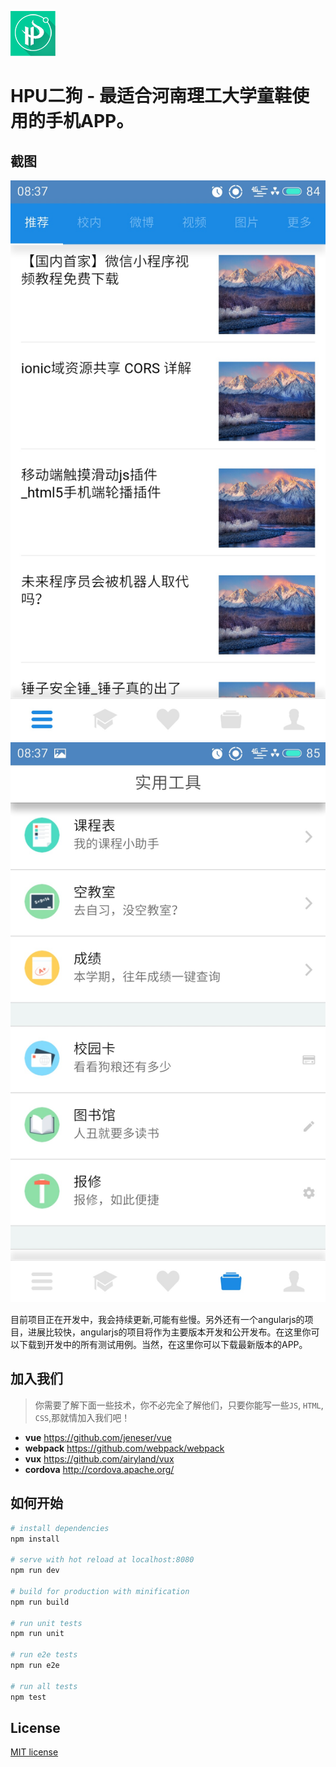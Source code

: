 ![image](/resources/android/icon/drawable-hdpi-icon.png)

# HPU二狗 - 最适合河南理工大学童鞋使用的手机APP。



## 截图

![image](screenshot-home.jpg)
![image](screenshot-tools.jpg)


目前项目正在开发中，我会持续更新,可能有些慢。另外还有一个angularjs的项目，进展比较快，angularjs的项目将作为主要版本开发和公开发布。在这里你可以下载到开发中的所有测试用例。当然，在这里你可以下载最新版本的APP。

## 加入我们

> 你需要了解下面一些技术，你不必完全了解他们，只要你能写一些`JS`, `HTML`, `CSS`,那就情加入我们吧！

- **vue**  https://github.com/jeneser/vue
- **webpack**  https://github.com/webpack/webpack
- **vux**  https://github.com/airyland/vux
- **cordova** http://cordova.apache.org/

## 如何开始

``` bash
# install dependencies
npm install

# serve with hot reload at localhost:8080
npm run dev

# build for production with minification
npm run build

# run unit tests
npm run unit

# run e2e tests
npm run e2e

# run all tests
npm test
```

## License

[MIT license](http://opensource.org/licenses/MIT)
